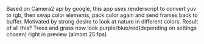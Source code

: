 Based on Camera2 api by google, this app uses renderscript to convert yuv to rgb, then swap color elements, pack color again
and send frames back to buffer.
Motivated by strong desire to look at nature in different colors.
Result of all this? Trees and grass now look purple/blue/red(depending on settings chosen) right in preview (almost 25 fps)